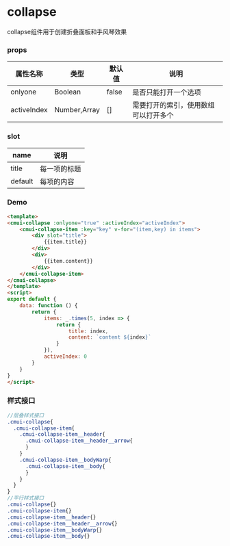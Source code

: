 # collapse

collapse组件用于创建折叠面板和手风琴效果
### props

| 属性名称  |类型|默认值|说明
|---|---|---|---|
| onlyone  |Boolean|false|是否只能打开一个选项
|activeIndex|Number,Array|[]|需要打开的索引，使用数组可以打开多个
### slot

| name  |说明
|---|---|
| title  |每一项的标题
|default|每项的内容

### Demo
```html
<template>
<cmui-collapse :onlyone="true" :activeIndex="activeIndex">
    <cmui-collapse-item :key="key" v-for="(item,key) in items">
        <div slot="title">
            {{item.title}}
        </div>
        <div>
            {{item.content}}
        </div>
    </cmui-collapse-item>
</cmui-collapse>
</template>
<script>
export default {
    data: function () {
        return {
            items: _.times(5, index => {
                return {
                    title: index,
                    content: `content ${index}`
                }
            }),
            activeIndex: 0
        }
    }
}
</script>

```

### 样式接口
```scss
//层叠样式接口
.cmui-collapse{
  .cmui-collapse-item{
    .cmui-collapse-item__header{
      .cmui-collapse-item__header__arrow{
      }
    }
    .cmui-collapse-item__bodyWarp{
      .cmui-collapse-item__body{
      }
    }
  }
}
//平行样式接口
.cmui-collapse{}
.cmui-collapse-item{}
.cmui-collapse-item__header{}
.cmui-collapse-item__header__arrow{}
.cmui-collapse-item__bodyWarp{}
.cmui-collapse-item__body{}
```

